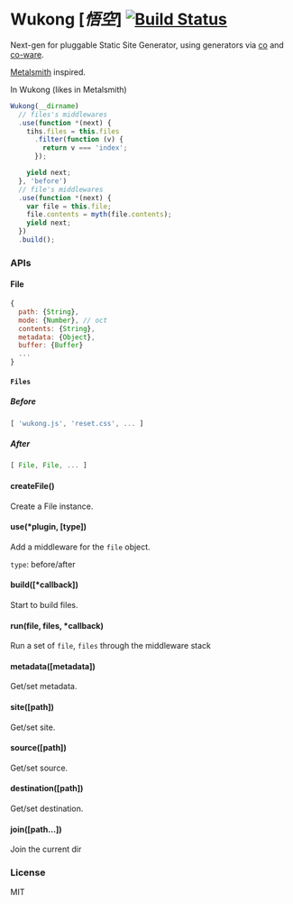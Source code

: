 # Wukong [*悟空*] [![Build Status](https://travis-ci.org/fundon/wukong.svg)](https://travis-ci.org/fundon/wukong)

Next-gen for pluggable Static Site Generator, using generators via [co][] and [co-ware][].

[Metalsmith][] inspired.


In Wukong (likes in Metalsmith)

```js
Wukong(__dirname)
  // files's middlewares
  .use(function *(next) {
    tihs.files = this.files
      .filter(function (v) {
        return v === 'index';
      });

    yield next;
  }, 'before')
  // file's middlewares
  .use(function *(next) {
    var file = this.file;
    file.contents = myth(file.contents);
    yield next;
  })
  .build();
```

### APIs

#### File

```js
{
  path: {String},
  mode: {Number}, // oct
  contents: {String},
  metadata: {Object},
  buffer: {Buffer}
  ...
}
```


#### `Files`

##### Before

```js
[ 'wukong.js', 'reset.css', ... ]

```
##### After

```js
[ File, File, ... ]
```


#### createFile()

  Create a File instance.


#### use(*plugin, [type])

  Add a middleware for the `file` object.

  `type`: before/after


#### build([*callback])

  Start to build files.


#### run(file, files, *callback)

  Run a set of `file`, `files` through the middleware stack


#### metadata([metadata])

  Get/set metadata.


#### site([path])

  Get/set site.


#### source([path])

  Get/set source.


#### destination([path])

  Get/set destination.


#### join([path...])

  Join the current dir


### License

MIT

[co]: https://github.com/visionmedia/co
[co-ware]: https://github.com/fundon/co-ware
[metalsmith]: https://github.com/segmentio/metalsmith
